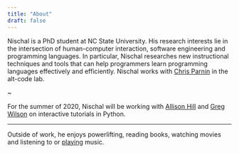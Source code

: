 ```yaml
---
title: "About"
draft: false
---
```


Nischal is a PhD student at NC State University. His research interests lie in the intersection of human-computer interaction, software engineering and programming languages. In particular, Nischal researches new instructional techniques and tools that can help programmers learn programming languages effectively and efficiently. Nischal works with [Chris Parnin](http://chrisparnin.me) in the alt-code lab.

~

For the summer of 2020, Nischal will be working with [Allison Hill](https://alison.rbind.io) and [Greg Wilson](https://third-bit.com) on interactive tutorials in Python.

---

Outside of work, he enjoys powerlifting, reading books, watching movies and listening to or [playing](https://www.youtube.com/channel/UCuGoH54n9UCn8ez7NjjhyMA/about) music.